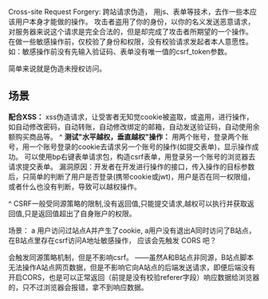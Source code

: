 Cross-site Request Forgery: 
跨站请求伪造，
用js、表单等技术，去作一些本应该用户本身才能做的操作。
攻击者盗用了你的身份，以你的名义发送恶意请求，对服务器来说这个请求是完全合法的，但是却完成了攻击者所期望的一个操作。
在做一些敏感操作前，仅校验了身份和权限，没有校验请求发起者本人意愿性。如：敏感操作前没有先输入验证码、表单没有唯一值的csrf_token参数。

简单来说就是伪造未授权访问。


## **场景**
**配合XSS：**
xss伪造请求，让受害者无知觉cookie被盗取，或盗用，进行操作，如自动修改密码，自动转账，自动修改绑定的邮箱，自动发送验证码，自动使用余额购买商品等。
^
**测试"水平越权，垂直越权"操作：**
用两个账号，登录两个账号，用一个账号登录的cookie去请求另一个账号的操作(如提交表单)，显示操作成功。
可以使用bp右键表单请求包，构造csrf表单，用登录另一个账号的浏览器去请求提交表单。
漏洞原因：开发者在开发进行操作的接口，传入操作的目标参数后，只简单的判断了用户是否登录(携带cookie或jwt)，用户是否在同一权限组，或者什么也没有判断，导致可以越权操作。

^
CSRF一般受同源策略的限制,没有返回值,只能提交请求,越权可以执行并获取返回值,只是返回值超出了自身账户的权限。


场景：
a 用户访问过站点A并产生了cookie,
a用户没有退出A同时访问了B站点，在B站点里存在csrf访问A地址敏感操作，
应该会先触发 CORS 吧？

会触发同源策略机制，但是不影响csrf。
——虽然A和B站点非同源，B站点脚本无法操作A站点网页数据，但是不影响它向A站点的后端发送请求，即便后端没有开启CORS，也是可以正常返回（前提是没有校验referer字段）响应数据给浏览器的，只不过浏览器会报错，拿不到响应数据。



